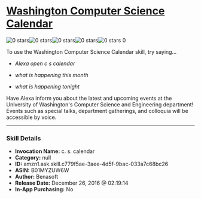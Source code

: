 # [Washington Computer Science Calendar](http://alexa.amazon.com/#skills/amzn1.ask.skill.c779f5ae-3aee-4d5f-9bac-033a7c68bc26)
![0 stars](../../images/ic_star_border_black_18dp_1x.png)![0 stars](../../images/ic_star_border_black_18dp_1x.png)![0 stars](../../images/ic_star_border_black_18dp_1x.png)![0 stars](../../images/ic_star_border_black_18dp_1x.png)![0 stars](../../images/ic_star_border_black_18dp_1x.png) 0

To use the Washington Computer Science Calendar skill, try saying...

* *Alexa open c s calendar*

* *what is happening this month*

* *what is happening tonight*

Have Alexa inform you about the latest and upcoming events at the University of Washington's Computer Science and Engineering department!  Events such as special talks, department gatherings, and colloquia will be accessible by voice.

***

### Skill Details

* **Invocation Name:** c. s. calendar
* **Category:** null
* **ID:** amzn1.ask.skill.c779f5ae-3aee-4d5f-9bac-033a7c68bc26
* **ASIN:** B01MYZUW6W
* **Author:** Benasoft
* **Release Date:** December 26, 2016 @ 02:19:14
* **In-App Purchasing:** No

